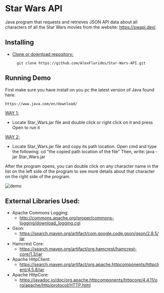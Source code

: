 # Star Wars API

Java program that requests and retrieves JSON API data about all characters of all the Star Wars movies from the website: https://swapi.dev/.

## Installing

* <ins>Clone or download repository: </ins>

        git clone https://github.com/AlexFlorides/Star-Wars-API.git


## Running Demo

First make sure you have install on you pc the latest version of Java found here:
    
    https://www.java.com/en/download/

<ins> WAY 1: </ins>

* Locate Star_Wars.jar file and double click or right click on it and press Open to run it

<ins> WAY 2: </ins>

* Locate Star_Wars.jar file and copy its path location. Open cmd and type the following:
cd "the copied path location of the file"
Then, write:
java -jar Star_Wars.jar

After the program opens, you can double click on any character name in the list on the left side of the program to see more details about that character on the right side of the program.

![demo](https://user-images.githubusercontent.com/47948084/95651054-18d56880-0af0-11eb-95cb-02c6952997ca.PNG)

## External Libraries Used:
* Apache Commons Logging:
    * http://commons.apache.org/proper/commons-logging/download_logging.cgi
* Gson:
    * https://search.maven.org/artifact/com.google.code.gson/gson/2.8.5/jar
* Hamcrest Core:
    * https://search.maven.org/artifact/org.hamcrest/hamcrest-core/1.3/jar
* Apache HttpClient:
    * https://search.maven.org/artifact/org.apache.httpcomponents/httpclient/4.5.8/jar
* Apache HttpCore:
    * https://javadoc.io/doc/org.apache.httpcomponents/httpcore/4.4.11/org/apache/http/protocol/HTTP.html
